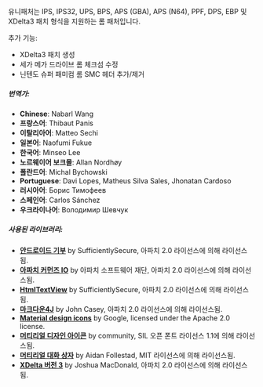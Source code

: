 유니패처는 IPS, IPS32, UPS, BPS, APS (GBA), APS (N64), PPF, DPS, EBP 및 XDelta3 패치 형식을 지원하는 롬 패처입니다.

추가 기능:

- XDelta3 패치 생성
- 세가 메가 드라이브 롬 체크섬 수정
- 닌텐도 슈퍼 패미컴 롬 SMC 헤더 추가/제거

##### 번역가:

- **Chinese**: Nabarl Wang
- **프랑스어**: Thibaut Panis
- **이탈리아어**: Matteo Sechi
- **일본어**: Naofumi Fukue
- **한국어**: Minseo Lee
- **노르웨이어 보크몰**: Allan Nordhøy
- **폴란드어**: Michal Bychowski
- **Portuguese**: Davi Lopes, Matheus Silva Sales, Jhonatan Cardoso
- **러시아어**: Борис Тимофеев
- **스페인어**: Carlos Sánchez
- **우크라이나어**: Володимир Шевчук

##### 사용된 라이브러리:

- [**안드로이드 기부**](https://github.com/SufficientlySecure/donations) by SufficientlySecure, 아파치 2.0 라이선스에 의해 라이선스됨.
- [**아파치 커먼즈 IO**](https://commons.apache.org/proper/commons-io/) by 아파치 소프트웨어 재단, 아파치 2.0 라이선스에 의해 라이선스됨.
- [**HtmlTextView**](https://github.com/SufficientlySecure/html-textview) by SufficientlySecure, 아파치 2.0 라이선스에 의해 라이선스됨.
- [**마크다운4J**](https://github.com/jdcasey/markdown4j) by John Casey, 아파치 2.0 라이선스에 의해 라이선스됨.
- [**Material design icons**](https://github.com/google/material-design-icons) by Google, licensed under the Apache 2.0 license.
- [**머티리얼 디자인 아이콘**](https://materialdesignicons.com) by community, SIL 오픈 폰트 라이선스 1.1에 의해 라이선스됨.
- [**머티리얼 대화 상자**](https://github.com/afollestad/material-dialogs) by Aidan Follestad, MIT 라이선스에 의해 라이선스됨.
- [**XDelta 버전 3**](https://github.com/jmacd/xdelta) by Joshua MacDonald, 아파치 2.0 라이선스에 의해 라이선스됨.